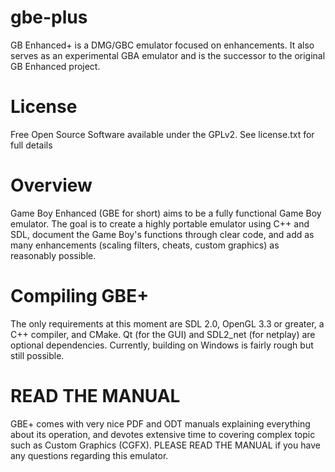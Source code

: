 gbe-plus
===============

GB Enhanced+ is a DMG/GBC emulator focused on enhancements. It also serves as an experimental GBA emulator and is the successor to the original GB Enhanced project.

License
===============

Free Open Source Software available under the GPLv2. See license.txt for full details

Overview
===============

Game Boy Enhanced (GBE for short) aims to be a fully functional Game Boy emulator. The goal is to create a highly portable emulator using C++ and SDL, document the Game Boy's functions through clear code, and add as many enhancements (scaling filters, cheats, custom graphics) as reasonably possible.


Compiling GBE+
===============

The only requirements at this moment are SDL 2.0, OpenGL 3.3 or greater, a C++ compiler, and CMake. Qt (for the GUI) and SDL2_net (for netplay) are optional dependencies. Currently, building on Windows is fairly rough but still possible.

READ THE MANUAL
===============

GBE+ comes with very nice PDF and ODT manuals explaining everything about its operation, and devotes extensive time to covering complex topic such as Custom Graphics (CGFX). PLEASE READ THE MANUAL if you have any questions regarding this emulator.
